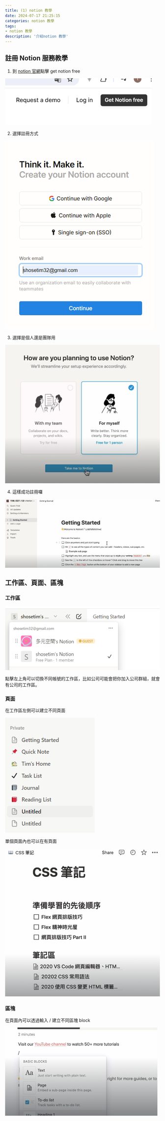 ```yaml
---
title: (1) notion 教學
date: 2024-07-17 21:25:15
categories: notion 教學
tags: 
- notion 教學
description: '介紹notion 教學'
---
```


##  註冊 Notion 服務教學

1. 到 [notion 官網](https://www.notion.so/)點擊 get notion free

![](../images/web-design/notion-1.png)

2. 選擇註冊方式

![](../images/web-design/notion-2.png)

3. 選擇是個人還是團隊用

![](../images/web-design/notion-3.png)

4. 這樣成功註冊囉

![](../images/web-design/notion-4.png)

## 工作區、頁面、區塊

### 工作區

![](../images/web-design/notion-5.png)

點擊左上角可以切換不同帳號的工作區，比如公司可能會把你加入公司群組，就會有公司的工作區。

### 頁面

在工作區左側可以建立不同頁面

![](../images/web-design/notion-6.png)

單個頁面內也可以在有頁面

![](../images/web-design/notion-8.png)

### 區塊

在頁面內可以透過輸入 / 建立不同區塊 block 

![](../images/web-design/notion-7.png)


